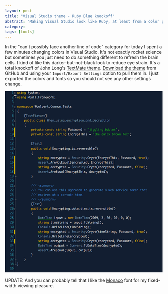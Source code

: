 ```yaml
---
layout: post
title: "Visual Studio theme - Ruby Blue knockoff"
abstract: "Making Visual Studio look like Ruby, at least from a color perspective"
category: 
tags: [tools]
---
```

In the "can't possibly face another line of code" category for today I spent a few minutes changing colors in Visual Studio. It's not exactly rocket science but sometimes you just need to do something different to refresh the brain cells. I kind of like this darker-but-not-black look to reduce eye strain. It's a total knockoff of John Long's [TextMate theme](http://wiseheartdesign.com/articles/2006/03/11/ruby-blue-textmate-theme/). [Download the theme](http://gist.github.com/236449) from GitHub and using your `Import/Export Settings` option to pull them in. I just exported the colors and fonts so you should not see any other settings change.

![Ruby theme](images/ruby-blue-theme.png)

UPDATE: And you can probably tell that I like the [Monaco](http://www.webdevkungfu.com/textmate-envy-aka-monaco-font-for-windows) font for my fixed-width viewing pleasure.